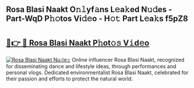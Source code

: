 ## Rosa Blasi Naakt O𝚗𝚕yf𝚊ns L𝚎a𝚔ed N𝚞𝚍es - Part-WqD P𝚑𝚘tos Vi𝚍𝚎o - H𝚘𝚝 Part L𝚎a𝚔s f5pZ8

# <h2><a href="http://kf3i8w.oniu.top/?m=Rosa+Blasi+Naakt">🔗👉 🔴 Rosa Blasi Naakt P𝚑ot𝚘𝚜 V𝚒d𝚎o</a></h2>

[![Rosa Blasi Naakt Nu𝚍e𝚜](https://i.imgur.com/0qMVB7G.gif)](http://kf3i8w.oniu.top/?m=Rosa+Blasi+Naakt)
Online influencer Rosa Blasi Naakt, recognized for disseminating dance and lifestyle ideas, through performances and personal vlogs. Dedicated environmentalist Rosa Blasi Naakt, celebrated for their passion and efforts to protect the natural world.  
